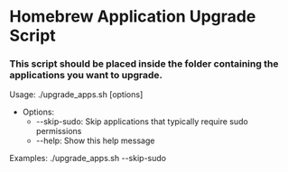 # Homebrew Application Upgrade Script

### This script should be placed inside the folder containing the applications you want to upgrade.

Usage: ./upgrade_apps.sh [options]

- Options:
  - --skip-sudo: Skip applications that typically require sudo permissions
  - --help: Show this help message

Examples:
  ./upgrade_apps.sh --skip-sudo